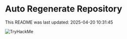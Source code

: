 # Auto Regenerate Repository

This README was last updated: 2025-04-20 10:31:45

 ![TryHackMe](https://tryhackme.com/badge/533634)
